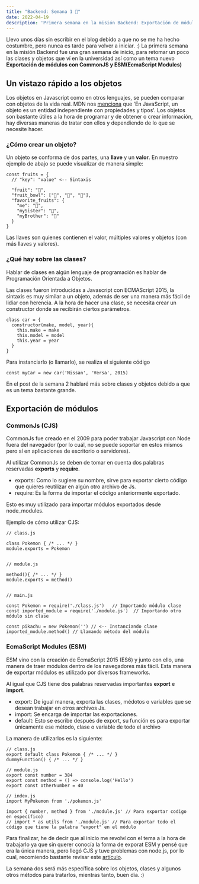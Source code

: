 ```yaml
---
title: "Backend: Semana 1 🚀"
date: 2022-04-19
description: 'Primera semana en la misión Backend: Exportación de módulos'
---
```


Llevo unos días sin escribir en el blog debido a que no se me ha hecho costumbre, pero nunca es tarde para volver a iniciar. :)
La primera semana en la misión Backend fue una gran semana de inicio, para retomar un poco las clases y objetos que ví en la universidad así como un tema nuevo **Exportación de módulos con CommonJS y ESM(EcmaScript Modules)**

## Un vistazo rápido a los objetos

Los objetos en Javascript como en otros lenguajes, se pueden comparar con objetos de la vida real.
MDN nos [menciona](https://developer.mozilla.org/es/docs/Web/JavaScript/Guide/Working_with_Objects) que 'En JavaScript, un objeto es un entidad independiente con propiedades y tipos'. 
Los objetos son bastante útiles a la hora de programar y de obtener o crear información, hay diversas maneras de tratar con ellos y dependiendo de lo que se necesite hacer.

### ¿Cómo crear un objeto?
Un objeto se conforma de dos partes, una **llave** y un **valor**. En nuestro ejemplo de abajo se puede visualizar de manera simple:
```
const fruits = {
  // "key": "value" <-- Sintaxis
  
  "fruit": "🍎",
  "fruit_bowl": ["🍊", "🍍", "🍓"],
  "favorite_fruits": {
    "me": "🍑",
    "mySister": "🍐",
    "myBrother": "🥝"
  }
}
```
Las llaves son quienes contienen el valor, múltiples valores y objetos (con más llaves y valores).

### ¿Qué hay sobre las clases?
Hablar de clases en algún lenguaje de programación es hablar de Programación Orientada a Objetos.

Las clases fueron introducidas a Javascript con ECMAScript 2015, la sintaxis es muy similar a un objeto, además de ser una manera más fácil de lidiar con herencia.
A la hora de hacer una clase, se necesita crear un constructor donde se recibirán ciertos parámetros.

```
class car = {
  constructor(make, model, year){
    this.make = make
    this.model = model
    this.year = year
  }
}
```
Para instanciarlo (o llamarlo), se realiza el siguiente código

```
const myCar = new car('Nissan', 'Versa', 2015)
```
En el post de la semana 2 hablaré más sobre clases y objetos debido a que es un tema bastante grande.

## Exportación de módulos
### CommonJs (CJS)

CommonJs fue creado en el 2009 para poder trabajar Javascript con Node fuera del navegador (por lo cuál, no se puede soportar en estos mismos pero sí en aplicaciones de escritorio o servidores).

Al utilizar CommonJs se deben de tomar en cuenta dos palabras reservadas **exports** y **require**.

- exports: Como lo sugiere su nombre, sirve para exportar cierto código que quieres reutilizar en algún otro archivo de Js.
- require: Es la forma de importar el código anteriormente exportado.

Esto es muy utilizado para importar módulos exportados desde node_modules.

Ejemplo de cómo utilizar CJS:
```
// class.js

class Pokemon { /* ... */ }
module.exports = Pokemon


// module.js

method(){ /* ... */ }
module.exports = method()


// main.js

const Pokemon = require('./class.js')   // Importando módulo clase
const imported_module = require('./module.js')  // Importando otro módulo sin clase

const pikachu = new Pokemon('') // <-- Instanciando clase
imported_module.method() // Llamando método del módulo
```

### EcmaScript Modules (ESM)

ESM vino con la creación de EcmaScript 2015 (ES6) y junto con ello, una manera de traer módulos dentro de los navegadores más fácil.
Esta manera de exportar módulos es utilizado por diversos frameworks.

Al igual que CJS tiene dos palabras reservadas importantes **export** e **import**.

- export: De igual manera, exporta las clases, médotos o variables que se desean trabajar en otros archivos Js.
- import: Se encarga de importar las exportaciones.
- default: Esto se escribe después de export, su función es para exportar únicamente ese método, clase o variable de todo el archivo

La manera de utilizarlos es la siguiente:

```
// class.js
export default class Pokemon { /* ... */ }
dummyFunction() { /* ... */ }

// module.js
export const number = 384
export const method = () => console.log('Hello')
export const otherNumber = 40

// index.js
import MyPokemon from './pokemon.js'

import { number, method } from './module.js' // Para exportar codigo en específico)
// import * as utils from './module.js' // Para exportar todo el código que tiene la palabra "export" en el módulo
```

Para finalizar, he de decir que al inicio me revolví con el tema a la hora de trabajarlo ya que sin querer conocía la forma de exporat ESM y pensé que era la única manera, pero llegó CJS y tuve problemas con node.js, por lo cual, recomiendo bastante revisar este [artículo](https://lenguajejs.com/automatizadores/introduccion/commonjs-vs-es-modules/).

La semana dos será más específica sobre los objetos, clases y algunos otros métodos para tratarlos, mientras tanto, buen día. :)
